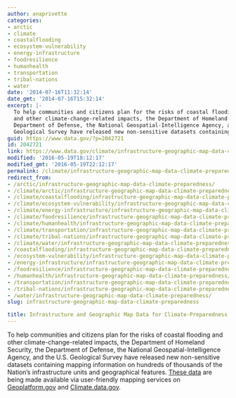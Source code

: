 ```yaml
---
author: anaprivette
categories:
- arctic
- climate
- coastalflooding
- ecosystem-vulnerability
- energy-infrastructure
- foodresilience
- humanhealth
- transportation
- tribal-nations
- water
date: '2014-07-16T11:32:14'
date_gmt: '2014-07-16T15:32:14'
excerpt: |-
  To help communities and citizens plan for the risks of coastal flooding
  and other climate-change-related impacts, the Department of Homeland Security, the
  Department of Defense, the National Geospatial-Intelligence Agency, and the U.S.
  Geological Survey have released new non-sensitive datasets containing…
guid: https://www.data.gov/?p=2042721
id: 2042721
link: https://www.data.gov/climate/infrastructure-geographic-map-data-climate-preparedness/
modified: '2016-05-19T18:12:17'
modified_gmt: '2016-05-19T22:12:17'
permalink: /climate/infrastructure-geographic-map-data-climate-preparedness/
redirect_from:
- /arctic/infrastructure-geographic-map-data-climate-preparedness/
- /climate/arctic/infrastructure-geographic-map-data-climate-preparedness/
- /climate/coastalflooding/infrastructure-geographic-map-data-climate-preparedness/
- /climate/ecosystem-vulnerability/infrastructure-geographic-map-data-climate-preparedness/
- /climate/energy-infrastructure/infrastructure-geographic-map-data-climate-preparedness/
- /climate/foodresilience/infrastructure-geographic-map-data-climate-preparedness/
- /climate/humanhealth/infrastructure-geographic-map-data-climate-preparedness/
- /climate/transportation/infrastructure-geographic-map-data-climate-preparedness/
- /climate/tribal-nations/infrastructure-geographic-map-data-climate-preparedness/
- /climate/water/infrastructure-geographic-map-data-climate-preparedness/
- /coastalflooding/infrastructure-geographic-map-data-climate-preparedness/
- /ecosystem-vulnerability/infrastructure-geographic-map-data-climate-preparedness/
- /energy-infrastructure/infrastructure-geographic-map-data-climate-preparedness/
- /foodresilience/infrastructure-geographic-map-data-climate-preparedness/
- /humanhealth/infrastructure-geographic-map-data-climate-preparedness/
- /transportation/infrastructure-geographic-map-data-climate-preparedness/
- /tribal-nations/infrastructure-geographic-map-data-climate-preparedness/
- /water/infrastructure-geographic-map-data-climate-preparedness/
slug: infrastructure-geographic-map-data-climate-preparedness

title: Infrastructure and Geographic Map Data for Climate-Preparedness
---
```


To help communities and citizens plan for the risks of coastal flooding and other climate-change-related impacts, the Department of Homeland Security, the Department of Defense, the National Geospatial-Intelligence Agency, and the U.S. Geological Survey have released new non-sensitive datasets containing mapping information on hundreds of thousands of the Nation’s infrastructure units and geographical features. [These data](http://hsip.geoplatform.gov/arcgis/rest/services/HSIP_Public) are being made available via user-friendly mapping services on [Geoplatform.gov](http://www.geoplatform.gov/) and [Climate.data.gov](/climate).
